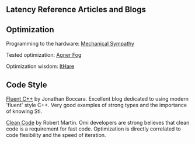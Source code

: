 ## Latency Reference Articles and Blogs

## Optimization

Programming to the hardware: [Mechanical Sympathy](https://mechanical-sympathy.blogspot.com/) 

Tested optimization: [Agner Fog](http://agner.org/optimize)

Optimization wisdom: [ItHare](http://ithare.com/c-performance-common-wisdoms-and-common-wisdoms)

## Code Style

[Fluent C++](http://www.fluentcpp.com/) by Jonathan Boccara. Excellent blog dedicated to using modern 'fluent' style C++.  Very good examples of strong types and the importance of knowing Stl.

[Clean Code](http://blog.cleancoder.com/) by Robert Martin. Omi developers are strong believes that clean code is a requirement for fast code.  Optimization is directly correlated to code flexibility and the speed of iteration.

